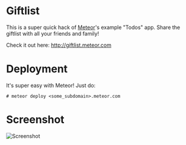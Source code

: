 # Giftlist

This is a super quick hack of [Meteor](http://meteor.com)'s example "Todos" app. Share the giftlist with all your friends and family!

Check it out here: http://giftlist.meteor.com


# Deployment

It's super easy with Meteor! Just do:
```
# meteor deploy <some_subdomain>.meteor.com
```

# Screenshot

![Screenshot](http://i.imgur.com/mnOpr.png)